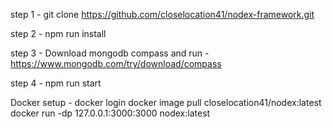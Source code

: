 step 1 - git clone https://github.com/closelocation41/nodex-framework.git

step 2 - npm run install

step 3 - Download mongodb compass and run - https://www.mongodb.com/try/download/compass

step 4 - npm run start

Docker setup - 
docker login
docker image pull closelocation41/nodex:latest
docker run -dp 127.0.0.1:3000:3000 nodex:latest  
